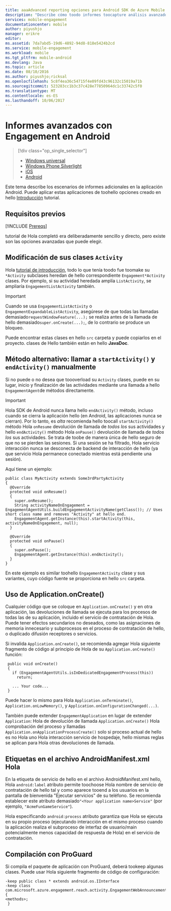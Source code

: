 ```yaml
---
title: aaaAdvanced reporting opciones para Android SDK de Azure Mobile Engagement
description: "Describe cómo toodo informes toocapture análisis avanzados para Android SDK de Azure Mobile Engagement"
services: mobile-engagement
documentationcenter: mobile
author: piyushjo
manager: erikre
editor: 
ms.assetid: 7da7abd5-19d6-4892-94d8-818e5424b2cd
ms.service: mobile-engagement
ms.workload: mobile
ms.tgt_pltfrm: mobile-android
ms.devlang: Java
ms.topic: article
ms.date: 08/10/2016
ms.author: piyushjo;ricksal
ms.openlocfilehash: 5c8f4ea36c54715f4e09fd43c96132c15019a71b
ms.sourcegitcommit: 523283cc1b3c37c428e77850964dc1c33742c5f0
ms.translationtype: MT
ms.contentlocale: es-ES
ms.lasthandoff: 10/06/2017
---
```

# <a name="advanced-reporting-with-engagement-on-android"></a>Informes avanzados con Engagement en Android
> [!div class="op_single_selector"]
> * [Windows universal](mobile-engagement-windows-store-integrate-engagement.md)
> * [Windows Phone Silverlight](mobile-engagement-windows-phone-integrate-engagement.md)
> * [iOS](mobile-engagement-ios-integrate-engagement.md)
> * [Android](mobile-engagement-android-advanced-reporting.md)
> 
> 

Este tema describe los escenarios de informes adicionales en la aplicación Android. Puede aplicar estas aplicaciones de toohello opciones creado en hello [Introducción](mobile-engagement-android-get-started.md) tutorial.

## <a name="prerequisites"></a>Requisitos previos
[!INCLUDE [Prereqs](../../includes/mobile-engagement-android-prereqs.md)]

tutorial de Hola completó era deliberadamente sencillo y directo, pero existe son las opciones avanzadas que puede elegir.

## <a name="modifying-your-activity-classes"></a>Modificación de sus clases `Activity`
Hola [tutorial de introducción](mobile-engagement-android-get-started.md), todo lo que tenía toodo fue toomake su `*Activity` subclases heredan de hello correspondiente `Engagement*Activity` clases. Por ejemplo, si su actividad heredada amplía `ListActivity`, se ampliaría `EngagementListActivity` también.

> [!IMPORTANT]
> Cuando se usa `EngagementListActivity` o `EngagementExpandableListActivity`, asegúrese de que todas las llamadas demasiado`requestWindowFeature(...);` se realiza antes de la llamada de hello demasiado`super.onCreate(...);`, de lo contrario se produce un bloqueo.
> 
> 

Puede encontrar estas clases en hello `src` carpeta y puede copiarlos en el proyecto. clases de Hello también están en hello **JavaDoc**.

## <a name="alternate-method-call-startactivity-and-endactivity-manually"></a>Método alternativo: llamar a `startActivity()` y `endActivity()` manualmente
Si no puede o no desea que toooverload su `Activity` clases, puede en su lugar, inicio y finalización de las actividades mediante una llamada a hello `EngagementAgent`de métodos directamente.

> [!IMPORTANT]
> Hola SDK de Android nunca llama hello `endActivity()` método, incluso cuando se cierra la aplicación hello (en Android, las aplicaciones nunca se cierran). Por lo tanto, es *alta* recomienda hello toocall `startActivity()` método Hola `onResume` devolución de llamada de *todos los* sus actividades y hello `endActivity()` método Hola `onPause()` devolución de llamada de *todos los* sus actividades. Se trata de toobe de manera única de hello seguro de que no se pierden las sesiones. Si una sesión se ha filtrado, Hola servicio interacción nunca se desconecta de backend de interacción de hello (ya que servicio Hola permanece conectado mientras está pendiente una sesión).
> 
> 

Aquí tiene un ejemplo:

    public class MyActivity extends Some3rdPartyActivity
    {
      @Override
      protected void onResume()
      {
        super.onResume();
        String activityNameOnEngagement = EngagementAgentUtils.buildEngagementActivityName(getClass()); // Uses short class name and removes "Activity" at hello end.
        EngagementAgent.getInstance(this).startActivity(this, activityNameOnEngagement, null);
      }

      @Override
      protected void onPause()
      {
        super.onPause();
        EngagementAgent.getInstance(this).endActivity();
      }
    }

En este ejemplo es similar toohello `EngagementActivity` clase y sus variantes, cuyo código fuente se proporciona en hello `src` carpeta.

## <a name="using-applicationoncreate"></a>Uso de Application.onCreate()
Cualquier código que se coloque en `Application.onCreate()` y en otra aplicación, las devoluciones de llamada se ejecuta para los procesos de todas las de su aplicación, incluido el servicio de contratación de Hola. Puede tener efectos secundarios no deseados, como las asignaciones de memoria innecesario y subprocesos en el proceso de contratación de hello, o duplicado difusión receptores o servicios.

Si invalida `Application.onCreate()`, se recomienda agregar Hola siguiente fragmento de código al principio de Hola de su `Application.onCreate()` función:

     public void onCreate()
     {
       if (EngagementAgentUtils.isInDedicatedEngagementProcess(this))
         return;

       ... Your code...
     }

Puede hacer lo mismo para Hola `Application.onTerminate()`, `Application.onLowMemory()`, y `Application.onConfigurationChanged(...)`.

También puede extender `EngagementApplication` en lugar de extender `Application`: Hola de devolución de llamada `Application.onCreate()` Hola comprobación del proceso y llamadas `Application.onApplicationProcessCreate()` solo si proceso actual de hello es no Hola uno Hola interacción servicio de hospedaje, hello mismas reglas se aplican para Hola otras devoluciones de llamada.

## <a name="tags-in-hello-androidmanifestxml-file"></a>Etiquetas en el archivo AndroidManifest.xml Hola
En la etiqueta de servicio de hello en el archivo AndroidManifest.xml hello, Hola `android:label` atributo permite toochoose Hola nombre de servicio de contratación de hello tal y como aparece tooend a los usuarios en la pantalla de bienvenida "Ejecutar servicios" de su teléfono. Se recomienda establecer este atributo demasiado`"<Your application name>Service"` (por ejemplo, `"AcmeFunGameService"`).

Hola especificando `android:process` atributo garantiza que Hola se ejecuta en su propio proceso (ejecutando interacción en el mismo proceso cuando la aplicación realiza el subproceso de interfaz de usuario/main potencialmente menos capacidad de respuesta de Hola) en el servicio de contratación.

## <a name="building-with-proguard"></a>Compilación con ProGuard
Si compila el paquete de aplicación con ProGuard, deberá tookeep algunas clases. Puede usar Hola siguiente fragmento de código de configuración:

    -keep public class * extends android.os.IInterface
    -keep class com.microsoft.azure.engagement.reach.activity.EngagementWebAnnouncementActivity$EngagementReachContentJS {
    <methods>;
     }
